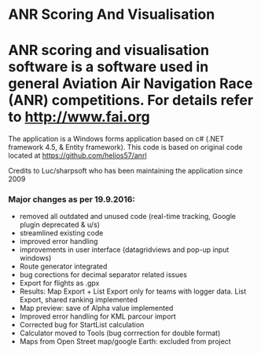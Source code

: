 # ANR Scoring And Visualisation
ANR scoring and visualisation software is a software used in general Aviation Air Navigation Race (ANR) competitions.
For details refer to http://www.fai.org
============================================================================
The application is a Windows forms application based on c# (.NET framework 4.5, & Entity framework). 
This code is based on original code located at https://github.com/helios57/anrl

Credits to Luc/sharpsoft who has been maintaining the application since 2009

### Major changes as per 19.9.2016:
- removed all outdated and unused code (real-time tracking, Google plugin deprecated & u/s)
- streamlined existing code
- improved error handling
- improvements in user interface (datagridviews and pop-up input windows)
- Route generator integrated
- bug corections for decimal separator related issues
- Export for flights as .gpx
- Results: Map Export + List Export only for teams with logger data. List Export, shared ranking implemented
- Map preview: save of Alpha value implemented
- Improved error handling for KML parcour import
- Corrected bug for StartList calculation
- Calculator moved to Tools (bug corrrection for double format)
- Maps from Open Street map/google Earth: excluded from project 
 
